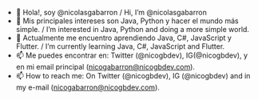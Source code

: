 - 👋 Hola!, soy @nicolasgabarron / Hi, I’m @nicolasgabarron
- 👀 Mis principales intereses son Java, Python y hacer el mundo más simple. / I’m interested in Java, Python and doing a more simple world.
- 🌱 Actualmente me encuentro aprendiendo Java, C#, JavaScript y Flutter. / I’m currently learning Java, C#, JavaScript and Flutter.
- 📫 Me puedes encontrar en: Twitter (@nicogbdev), IG(@nicogbdev), y en mi email principal (nicogabarron@nicogbdev.com).
- 📫 How to reach me: On Twitter (@nicogbdev), IG (@nicogbdev) and in my e-mail (nicogabarron@nicogbdev.com).

